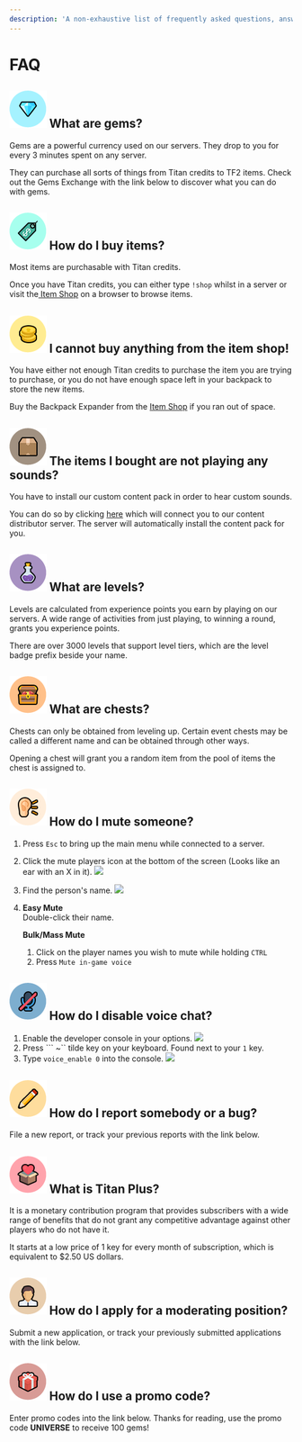 ```yaml
---
description: 'A non-exhaustive list of frequently asked questions, answered.'
---
```


# FAQ

## ![](../.gitbook/assets/gems.png) What are gems?

Gems are a powerful currency used on our servers. They drop to you for every 3 minutes spent on any server.

They can purchase all sorts of things from Titan credits to TF2 items. Check out the Gems Exchange with the link below to discover what you can do with gems.

## ![](../.gitbook/assets/buy.png) How do I buy items?

Most items are purchasable with Titan credits.

Once you have Titan credits, you can either type `!shop` whilst in a server or visit the[ Item Shop](https://titan.tf/shop) on a browser to browse items.

## ![](../.gitbook/assets/cannotbuy.png) I cannot buy anything from the item shop!

You have either not enough Titan credits to purchase the item you are trying to purchase, or you do not have enough space left in your backpack to store the new items.

Buy the Backpack Expander from the [Item Shop](https://titan.tf/shop) if you ran out of space.

## ![](../.gitbook/assets/goods.png) The items I bought are not playing any sounds?

You have to install our custom content pack in order to hear custom sounds.

You can do so by clicking [here](steam://connect/download.titan.tf:11111) which will connect you to our content distributor server. The server will automatically install the content pack for you.

## ![](../.gitbook/assets/xp.png) What are levels?

Levels are calculated from experience points you earn by playing on our servers. A wide range of activities from just playing, to winning a round, grants you experience points.

There are over 3000 levels that support level tiers, which are the level badge prefix beside your name.

## ![](../.gitbook/assets/chest%20%281%29.png) What are chests?

Chests can only be obtained from leveling up. Certain event chests may be called a different name and can be obtained through other ways.

Opening a chest will grant you a random item from the pool of items the chest is assigned to.

## ![](../.gitbook/assets/mute.png) How do I mute someone?

1. Press `Esc` to bring up the main menu while connected to a server. 
2. Click the mute players icon at the bottom of the screen \(Looks like an ear with an X in it\). ![](https://wiki.teamfortress.com/w/images/7/73/Mute_Players.png) 
3. Find the person's name. ![](https://wiki.teamfortress.com/w/images/d/d0/Mute_Player.png) 
4. **Easy Mute**  
   Double-click their name.  


   **Bulk/Mass Mute**  
   1. Click on the player names you wish to mute while holding `CTRL`   
   2. Press `Mute in-game voice`

## ![](../.gitbook/assets/voice.png) How do I disable voice chat?

1. Enable the developer console in your options. ![](https://wiki.teamfortress.com/w/images/d/db/Advanced_Keyboard_Options.PNG) 
2. Press ``` ~`` tilde key on your keyboard. Found next to your `1` key. 
3. Type `voice_enable 0` into the console. ![](https://wiki.teamfortress.com/w/images/0/01/Developer_Console.png)

## ![](../.gitbook/assets/report.png) How do I report somebody or a bug?

File a new report, or track your previous reports with the link below.

## ![](../.gitbook/assets/plus.png) What is Titan Plus?

It is a monetary contribution program that provides subscribers with a wide range of benefits that do not grant any competitive advantage against other players who do not have it.

It starts at a low price of 1 key for every month of subscription, which is equivalent to $2.50 US dollars.

## ![](../.gitbook/assets/moderator.png) How do I apply for a moderating position?

Submit a new application, or track your previously submitted applications with the link below.

## ![](../.gitbook/assets/promo.png) How do I use a promo code?

Enter promo codes into the link below. Thanks for reading, use the promo code **UNIVERSE** to receive 100 gems!


